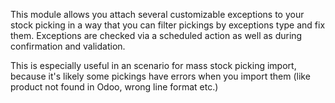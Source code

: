 This module allows you attach several customizable exceptions to your
stock picking in a way that you can filter pickings by exceptions type
and fix them. Exceptions are checked via a scheduled action as well as
during confirmation and validation.

This is especially useful in an scenario for mass stock picking import,
because it's likely some pickings have errors when you import them (like
product not found in Odoo, wrong line format etc.)
